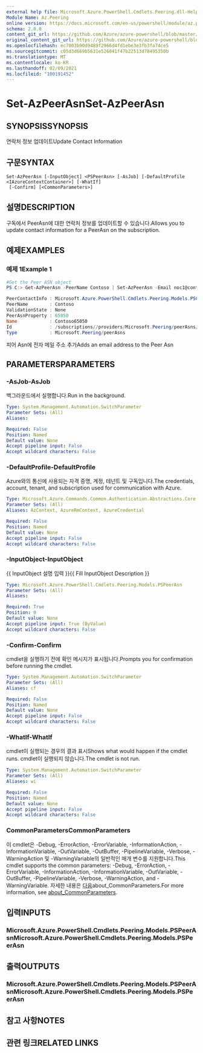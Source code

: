 ```yaml
---
external help file: Microsoft.Azure.PowerShell.Cmdlets.Peering.dll-Help.xml
Module Name: Az.Peering
online version: https://docs.microsoft.com/en-us/powershell/module/az.peering/set-azpeerasn
schema: 2.0.0
content_git_url: https://github.com/Azure/azure-powershell/blob/master/src/Peering/Peering/help/Set-AzPeerAsn.md
original_content_git_url: https://github.com/Azure/azure-powershell/blob/master/src/Peering/Peering/help/Set-AzPeerAsn.md
ms.openlocfilehash: ec7003b90d9489f2966d4fd1ebe3e3fb3fa74ce5
ms.sourcegitcommit: c05d3d669b5631e526841f47b22513d78495350b
ms.translationtype: MT
ms.contentlocale: ko-KR
ms.lasthandoff: 02/09/2021
ms.locfileid: "100191452"
---
```

# <span data-ttu-id="ac29f-101">Set-AzPeerAsn</span><span class="sxs-lookup"><span data-stu-id="ac29f-101">Set-AzPeerAsn</span></span>

## <span data-ttu-id="ac29f-102">SYNOPSIS</span><span class="sxs-lookup"><span data-stu-id="ac29f-102">SYNOPSIS</span></span>
<span data-ttu-id="ac29f-103">연락처 정보 업데이트</span><span class="sxs-lookup"><span data-stu-id="ac29f-103">Update Contact Information</span></span>

## <span data-ttu-id="ac29f-104">구문</span><span class="sxs-lookup"><span data-stu-id="ac29f-104">SYNTAX</span></span>

```
Set-AzPeerAsn [-InputObject] <PSPeerAsn> [-AsJob] [-DefaultProfile <IAzureContextContainer>] [-WhatIf]
 [-Confirm] [<CommonParameters>]
```

## <span data-ttu-id="ac29f-105">설명</span><span class="sxs-lookup"><span data-stu-id="ac29f-105">DESCRIPTION</span></span>
<span data-ttu-id="ac29f-106">구독에서 PeerAsn에 대한 연락처 정보를 업데이트할 수 있습니다.</span><span class="sxs-lookup"><span data-stu-id="ac29f-106">Allows you to update contact information for a PeerAsn on the subscription.</span></span>

## <span data-ttu-id="ac29f-107">예제</span><span class="sxs-lookup"><span data-stu-id="ac29f-107">EXAMPLES</span></span>

### <span data-ttu-id="ac29f-108">예제 1</span><span class="sxs-lookup"><span data-stu-id="ac29f-108">Example 1</span></span>
```powershell
#Get the Peer ASN object
PS C:> Get-AzPeerAsn -PeerName Contoso | Set-AzPeerAsn -Email noc1@contoso.com

PeerContactInfo : Microsoft.Azure.PowerShell.Cmdlets.Peering.Models.PSContactInfo
PeerName        : Contoso
ValidationState : None
PeerAsnProperty : 65050
Name            : Contoso65050
Id              : /subscriptions//providers/Microsoft.Peering/peerAsns/Contoso65050
Type            : Microsoft.Peering/peerAsns
```

<span data-ttu-id="ac29f-109">피어 Asn에 전자 메일 주소 추가</span><span class="sxs-lookup"><span data-stu-id="ac29f-109">Adds an email address to the Peer Asn</span></span>

## <span data-ttu-id="ac29f-110">PARAMETERS</span><span class="sxs-lookup"><span data-stu-id="ac29f-110">PARAMETERS</span></span>

### <span data-ttu-id="ac29f-111">-AsJob</span><span class="sxs-lookup"><span data-stu-id="ac29f-111">-AsJob</span></span>
<span data-ttu-id="ac29f-112">백그라운드에서 실행합니다.</span><span class="sxs-lookup"><span data-stu-id="ac29f-112">Run in the background.</span></span>

```yaml
Type: System.Management.Automation.SwitchParameter
Parameter Sets: (All)
Aliases:

Required: False
Position: Named
Default value: None
Accept pipeline input: False
Accept wildcard characters: False
```

### <span data-ttu-id="ac29f-113">-DefaultProfile</span><span class="sxs-lookup"><span data-stu-id="ac29f-113">-DefaultProfile</span></span>
<span data-ttu-id="ac29f-114">Azure와의 통신에 사용되는 자격 증명, 계정, 테넌트 및 구독입니다.</span><span class="sxs-lookup"><span data-stu-id="ac29f-114">The credentials, account, tenant, and subscription used for communication with Azure.</span></span>

```yaml
Type: Microsoft.Azure.Commands.Common.Authentication.Abstractions.Core.IAzureContextContainer
Parameter Sets: (All)
Aliases: AzContext, AzureRmContext, AzureCredential

Required: False
Position: Named
Default value: None
Accept pipeline input: False
Accept wildcard characters: False
```

### <span data-ttu-id="ac29f-115">-InputObject</span><span class="sxs-lookup"><span data-stu-id="ac29f-115">-InputObject</span></span>
<span data-ttu-id="ac29f-116">{{ InputObject 설명 입력 }}</span><span class="sxs-lookup"><span data-stu-id="ac29f-116">{{ Fill InputObject Description }}</span></span>

```yaml
Type: Microsoft.Azure.PowerShell.Cmdlets.Peering.Models.PSPeerAsn
Parameter Sets: (All)
Aliases:

Required: True
Position: 0
Default value: None
Accept pipeline input: True (ByValue)
Accept wildcard characters: False
```

### <span data-ttu-id="ac29f-117">-Confirm</span><span class="sxs-lookup"><span data-stu-id="ac29f-117">-Confirm</span></span>
<span data-ttu-id="ac29f-118">cmdlet을 실행하기 전에 확인 메시지가 표시됩니다.</span><span class="sxs-lookup"><span data-stu-id="ac29f-118">Prompts you for confirmation before running the cmdlet.</span></span>

```yaml
Type: System.Management.Automation.SwitchParameter
Parameter Sets: (All)
Aliases: cf

Required: False
Position: Named
Default value: None
Accept pipeline input: False
Accept wildcard characters: False
```

### <span data-ttu-id="ac29f-119">-WhatIf</span><span class="sxs-lookup"><span data-stu-id="ac29f-119">-WhatIf</span></span>
<span data-ttu-id="ac29f-120">cmdlet이 실행되는 경우의 결과 표시</span><span class="sxs-lookup"><span data-stu-id="ac29f-120">Shows what would happen if the cmdlet runs.</span></span> <span data-ttu-id="ac29f-121">cmdlet이 실행되지 않습니다.</span><span class="sxs-lookup"><span data-stu-id="ac29f-121">The cmdlet is not run.</span></span>

```yaml
Type: System.Management.Automation.SwitchParameter
Parameter Sets: (All)
Aliases: wi

Required: False
Position: Named
Default value: None
Accept pipeline input: False
Accept wildcard characters: False
```

### <span data-ttu-id="ac29f-122">CommonParameters</span><span class="sxs-lookup"><span data-stu-id="ac29f-122">CommonParameters</span></span>
<span data-ttu-id="ac29f-123">이 cmdlet은 -Debug, -ErrorAction, -ErrorVariable, -InformationAction, -InformationVariable, -OutVariable, -OutBuffer, -PipelineVariable, -Verbose, -WarningAction 및 -WarningVariable의 일반적인 매개 변수를 지원합니다.</span><span class="sxs-lookup"><span data-stu-id="ac29f-123">This cmdlet supports the common parameters: -Debug, -ErrorAction, -ErrorVariable, -InformationAction, -InformationVariable, -OutVariable, -OutBuffer, -PipelineVariable, -Verbose, -WarningAction, and -WarningVariable.</span></span> <span data-ttu-id="ac29f-124">자세한 내용은 [다음](http://go.microsoft.com/fwlink/?LinkID=113216)about_CommonParameters.</span><span class="sxs-lookup"><span data-stu-id="ac29f-124">For more information, see [about_CommonParameters](http://go.microsoft.com/fwlink/?LinkID=113216).</span></span>

## <span data-ttu-id="ac29f-125">입력</span><span class="sxs-lookup"><span data-stu-id="ac29f-125">INPUTS</span></span>

### <span data-ttu-id="ac29f-126">Microsoft.Azure.PowerShell.Cmdlets.Peering.Models.PSPeerAsn</span><span class="sxs-lookup"><span data-stu-id="ac29f-126">Microsoft.Azure.PowerShell.Cmdlets.Peering.Models.PSPeerAsn</span></span>

## <span data-ttu-id="ac29f-127">출력</span><span class="sxs-lookup"><span data-stu-id="ac29f-127">OUTPUTS</span></span>

### <span data-ttu-id="ac29f-128">Microsoft.Azure.PowerShell.Cmdlets.Peering.Models.PSPeerAsn</span><span class="sxs-lookup"><span data-stu-id="ac29f-128">Microsoft.Azure.PowerShell.Cmdlets.Peering.Models.PSPeerAsn</span></span>

## <span data-ttu-id="ac29f-129">참고 사항</span><span class="sxs-lookup"><span data-stu-id="ac29f-129">NOTES</span></span>

## <span data-ttu-id="ac29f-130">관련 링크</span><span class="sxs-lookup"><span data-stu-id="ac29f-130">RELATED LINKS</span></span>
